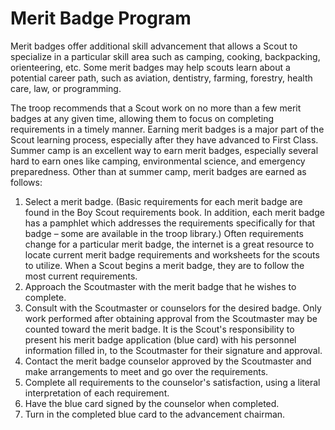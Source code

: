 # Merit Badge Program

Merit badges offer additional skill advancement that allows a Scout to specialize in a particular skill area such as camping, cooking, backpacking, orienteering, etc. Some merit badges may help scouts learn about a potential career path, such as aviation, dentistry, farming, forestry, health care, law, or programming.

The troop recommends that a Scout work on no more than a few merit badges at any given time, allowing them to focus on completing requirements in a timely manner. Earning merit badges is a major part of the Scout learning process, especially after they have advanced to First Class. Summer camp is an excellent way to earn merit badges, especially several hard to earn ones like camping, environmental science, and  emergency preparedness. Other than at summer camp, merit badges are earned as follows:

1. Select a merit badge. (Basic requirements for each merit badge are found in the Boy Scout requirements book. In addition, each merit badge has a pamphlet which addresses the requirements specifically for that badge – some are available in the troop library.) Often requirements change for a particular merit badge, the internet is a great resource to locate current merit badge requirements and worksheets for the scouts to utilize. When a Scout begins a merit badge, they are to follow the most current requirements.
2. Approach the Scoutmaster with the merit badge that he wishes to complete.
3. Consult with the Scoutmaster or counselors for the desired badge. Only work performed after  obtaining approval from the Scoutmaster may be counted toward the merit badge. It is the Scout's responsibility to present his merit badge application (blue card) with his personnel information filled in, to the Scoutmaster for their signature and approval.
4. Contact the merit badge counselor approved by the Scoutmaster and make arrangements to meet and go over the requirements.
5. Complete all requirements to the counselor's satisfaction, using a literal interpretation of each requirement.
6. Have the blue card signed by the counselor when completed.
7. Turn in the completed blue card to the advancement chairman.
